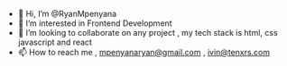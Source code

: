 - 👋 Hi, I’m @RyanMpenyana
- 👀 I’m interested in Frontend Development
- 💞️ I’m looking to collaborate on any project , my tech stack is html, css javascript and react  
- 📫 How to reach me , mpenyanaryan@gmail.com , ivin@tenxrs.com

<!---
RyanMpenyana/RyanMpenyana is a ✨ special ✨ repository because its `README.md` (this file) appears on your GitHub profile.
You can click the Preview link to take a look at your changes.
--->
